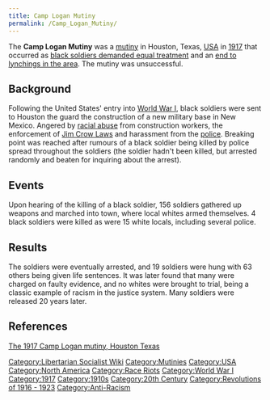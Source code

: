 ```yaml
---
title: Camp Logan Mutiny
permalink: /Camp_Logan_Mutiny/
---
```


The **Camp Logan Mutiny** was a [mutiny](List_of_Mutinies.md "wikilink") in
Houston, Texas, [USA](United_States_of_America.md "wikilink") in
[1917](Timeline_of_Libertarian_Socialism_in_North_America.md "wikilink")
that occurred as [black soldiers demanded equal
treatment](Anti-Racism.md "wikilink") and an [end to lynchings in the
area](Lynching_in_the_United_States.md "wikilink"). The mutiny was
unsuccessful.

## Background

Following the United States' entry into [World War
I](World_War_I.md "wikilink"), black soldiers were sent to Houston the
guard the construction of a new military base in New Mexico. Angered by
[racial abuse](Racism.md "wikilink") from construction workers, the
enforcement of [Jim Crow Laws](Jim_Crow_Laws.md "wikilink") and harassment
from the [police](police.md "wikilink"). Breaking point was reached after
rumours of a black soldier being killed by police spread throughout the
soldiers (the soldier hadn't been killed, but arrested randomly and
beaten for inquiring about the arrest).

## Events

Upon hearing of the killing of a black soldier, 156 soldiers gathered up
weapons and marched into town, where local whites armed themselves. 4
black soldiers were killed as were 15 white locals, including several
police.

## Results

The soldiers were eventually arrested, and 19 soldiers were hung with 63
others being given life sentences. It was later found that many were
charged on faulty evidence, and no whites were brought to trial, being a
classic example of racism in the justice system. Many soldiers were
released 20 years later.

## References

[The 1917 Camp Logan mutiny, Houston
Texas](https://libcom.org/history/1917-camp-logan-mutiny-houston-texas)

[Category:Libertarian Socialist
Wiki](Category:Libertarian_Socialist_Wiki.md "wikilink")
[Category:Mutinies](Category:Mutinies.md "wikilink")
[Category:USA](Category:USA.md "wikilink") [Category:North
America](Category:North_America.md "wikilink") [Category:Race
Riots](Category:Race_Riots.md "wikilink") [Category:World War
I](Category:World_War_I.md "wikilink")
[Category:1917](Category:1917.md "wikilink")
[Category:1910s](Category:1910s.md "wikilink") [Category:20th
Century](Category:20th_Century.md "wikilink") [Category:Revolutions of
1916 - 1923](Category:Revolutions_of_1916_-_1923.md "wikilink")
[Category:Anti-Racism](Category:Anti-Racism.md "wikilink")